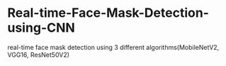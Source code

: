 # Real-time-Face-Mask-Detection-using-CNN
real-time face mask detection using 3 different algorithms(MobileNetV2, VGG16, ResNet50V2)
